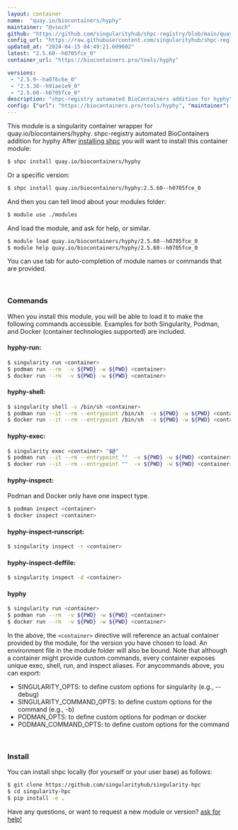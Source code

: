 ```yaml
---
layout: container
name:  "quay.io/biocontainers/hyphy"
maintainer: "@vsoch"
github: "https://github.com/singularityhub/shpc-registry/blob/main/quay.io/biocontainers/hyphy/container.yaml"
config_url: "https://raw.githubusercontent.com/singularityhub/shpc-registry/main/quay.io/biocontainers/hyphy/container.yaml"
updated_at: "2024-04-15 04:49:21.609602"
latest: "2.5.60--h0705fce_0"
container_url: "https://biocontainers.pro/tools/hyphy"

versions:
 - "2.5.9--ha076c6e_0"
 - "2.5.38--h91ae1e9_0"
 - "2.5.60--h0705fce_0"
description: "shpc-registry automated BioContainers addition for hyphy"
config: {"url": "https://biocontainers.pro/tools/hyphy", "maintainer": "@vsoch", "description": "shpc-registry automated BioContainers addition for hyphy", "latest": {"2.5.60--h0705fce_0": "sha256:b670b6db8c9eca3d1ff98cfe570b2be953c7bfa2de0abbfb10638d6a16ff9dc3"}, "tags": {"2.5.9--ha076c6e_0": "sha256:a84936a03479d9782d991344e44db9539804065e04d9c6850ae911c068b723d3", "2.5.38--h91ae1e9_0": "sha256:9f943f4c5c10e4017da77ede652df4b920858fcdc9926a077b426b4fbad18d2a", "2.5.60--h0705fce_0": "sha256:b670b6db8c9eca3d1ff98cfe570b2be953c7bfa2de0abbfb10638d6a16ff9dc3"}, "docker": "quay.io/biocontainers/hyphy"}
---
```


This module is a singularity container wrapper for quay.io/biocontainers/hyphy.
shpc-registry automated BioContainers addition for hyphy
After [installing shpc](#install) you will want to install this container module:


```bash
$ shpc install quay.io/biocontainers/hyphy
```

Or a specific version:

```bash
$ shpc install quay.io/biocontainers/hyphy:2.5.60--h0705fce_0
```

And then you can tell lmod about your modules folder:

```bash
$ module use ./modules
```

And load the module, and ask for help, or similar.

```bash
$ module load quay.io/biocontainers/hyphy/2.5.60--h0705fce_0
$ module help quay.io/biocontainers/hyphy/2.5.60--h0705fce_0
```

You can use tab for auto-completion of module names or commands that are provided.

<br>

### Commands

When you install this module, you will be able to load it to make the following commands accessible.
Examples for both Singularity, Podman, and Docker (container technologies supported) are included.

#### hyphy-run:

```bash
$ singularity run <container>
$ podman run --rm  -v ${PWD} -w ${PWD} <container>
$ docker run --rm  -v ${PWD} -w ${PWD} <container>
```

#### hyphy-shell:

```bash
$ singularity shell -s /bin/sh <container>
$ podman run --it --rm --entrypoint /bin/sh  -v ${PWD} -w ${PWD} <container>
$ docker run --it --rm --entrypoint /bin/sh  -v ${PWD} -w ${PWD} <container>
```

#### hyphy-exec:

```bash
$ singularity exec <container> "$@"
$ podman run --it --rm --entrypoint ""  -v ${PWD} -w ${PWD} <container> "$@"
$ docker run --it --rm --entrypoint ""  -v ${PWD} -w ${PWD} <container> "$@"
```

#### hyphy-inspect:

Podman and Docker only have one inspect type.

```bash
$ podman inspect <container>
$ docker inspect <container>
```

#### hyphy-inspect-runscript:

```bash
$ singularity inspect -r <container>
```

#### hyphy-inspect-deffile:

```bash
$ singularity inspect -d <container>
```



#### hyphy

```bash
$ singularity run <container>
$ podman run --rm  -v ${PWD} -w ${PWD} <container>
$ docker run --rm  -v ${PWD} -w ${PWD} <container>
```


In the above, the `<container>` directive will reference an actual container provided
by the module, for the version you have chosen to load. An environment file in the
module folder will also be bound. Note that although a container
might provide custom commands, every container exposes unique exec, shell, run, and
inspect aliases. For anycommands above, you can export:

 - SINGULARITY_OPTS: to define custom options for singularity (e.g., --debug)
 - SINGULARITY_COMMAND_OPTS: to define custom options for the command (e.g., -b)
 - PODMAN_OPTS: to define custom options for podman or docker
 - PODMAN_COMMAND_OPTS: to define custom options for the command

<br>

### Install

You can install shpc locally (for yourself or your user base) as follows:

```bash
$ git clone https://github.com/singularityhub/singularity-hpc
$ cd singularity-hpc
$ pip install -e .
```

Have any questions, or want to request a new module or version? [ask for help!](https://github.com/singularityhub/singularity-hpc/issues)
